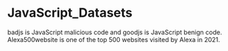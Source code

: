 # JavaScript_Datasets
badjs is JavaScript malicious code and goodjs is JavaScript benign code. Alexa500website is one of the top 500 websites visited by Alexa in 2021.
